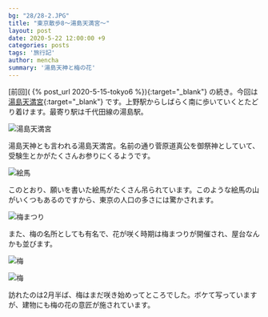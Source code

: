 ```yaml
---
bg: "28/28-2.JPG"
title: "東京散歩8～湯島天満宮～"
layout: post
date: 2020-5-22 12:00:00 +9
categories: posts
tags: '旅行記'
author: mencha
summary: '湯島天神と梅の花'
---
```


[前回]( {% post_url 2020-5-15-tokyo6 %}){:target="_blank"} の続き。今回は[湯島天満宮](http://www.yushimatenjin.or.jp/pc/index.htm){:target="_blank"} です。上野駅からしばらく南に歩いていくとたどり着けます。最寄り駅は千代田線の湯島駅。

![湯島天満宮](https://drive.google.com/uc?export=view&id=1alHzCZ37vQPubl24mYmjf1_iKdxVRfjE)
<!--more-->
湯島天神とも言われる湯島天満宮。名前の通り菅原道真公を御祭神としていて、受験生とかがたくさんお参りにくるようです。

![絵馬](https://drive.google.com/uc?export=view&id=1GmTs2VDhN2M8L2xRjlFgYyX_M_rAmNCl)

このとおり、願いを書いた絵馬がたくさん吊られています。このような絵馬の山がいくつもあるのですから、東京の人口の多さには驚かされます。

![梅まつり](https://drive.google.com/uc?export=view&id=1Ck5UQkeRxeFDB42EklkRIgvSGJv8gOO_)

また、梅の名所としても有名で、花が咲く時期は梅まつりが開催され、屋台なんかも並びます。

![梅](https://drive.google.com/uc?export=view&id=1i-Gyn1nAB-y85zB_NCmFxO1kivNLhFhu)

![梅](https://drive.google.com/uc?export=view&id=1DzzZs46yHPDqWL_N2c22E-XlEnwlAu08)

訪れたのは2月半ば、梅はまだ咲き始めってところでした。ボケて写っていますが、建物にも梅の花の意匠が施されています。

